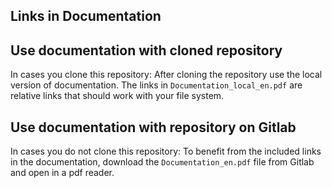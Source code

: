 ## Links in Documentation

## Use documentation with cloned repository

In cases you clone this repository:
After cloning the repository use the local version of documentation.
The links in `Documentation_local_en.pdf` are relative links that should work with your file system.

## Use documentation with repository on Gitlab

In cases you do not clone this repository:
To benefit from the included links in the documentation, download the `Documentation_en.pdf` file from Gitlab and open in a pdf reader.
